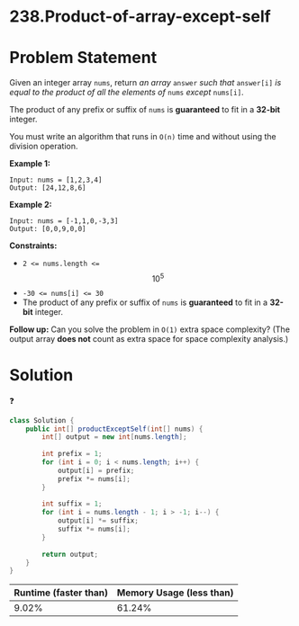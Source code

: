 # 238.Product-of-array-except-self

# Problem Statement

Given an integer array `nums`, return *an array* `answer` *such that* `answer[i]` *is equal to the product of all the elements of* `nums` *except* `nums[i]`.

The product of any prefix or suffix of `nums` is **guaranteed** to fit in a **32-bit** integer.

You must write an algorithm that runs in `O(n)` time and without using the division operation.

**Example 1:**

```other
Input: nums = [1,2,3,4]
Output: [24,12,8,6]
```

**Example 2:**

```other
Input: nums = [-1,1,0,-3,3]
Output: [0,0,9,0,0]
```

**Constraints:**

- `2 <= nums.length <=` $$10^5$$
- `-30 <= nums[i] <= 30`
- The product of any prefix or suffix of `nums` is **guaranteed** to fit in a **32-bit** integer.

**Follow up:** Can you solve the problem in `O(1)` extra space complexity? (The output array **does not** count as extra space for space complexity analysis.)

# Solution

❓️

```java
class Solution {
    public int[] productExceptSelf(int[] nums) {
        int[] output = new int[nums.length];
        
        int prefix = 1;
        for (int i = 0; i < nums.length; i++) {
            output[i] = prefix;
            prefix *= nums[i];
        }
        
        int suffix = 1;
        for (int i = nums.length - 1; i > -1; i--) {
            output[i] *= suffix;
            suffix *= nums[i];
        }
        
        return output;
    }
}
```

| **Runtime (faster than)** | **Memory Usage (less than)** |
| ------------------------- | ---------------------------- |
| 9.02%                     | 61.24%                       |

